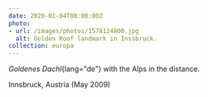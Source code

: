 ```yaml
---
date: 2020-01-04T08:00:00Z
photo:
- url: /images/photos/1578124800.jpg
  alt: Golden Roof landmark in Inssbruck.
collection: europa
---
```

*Goldenes Dachl*{lang="de"} with the Alps in the distance.

Innsbruck, Austria (May 2009)
